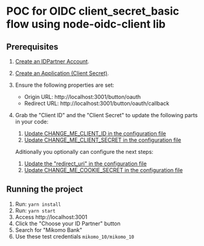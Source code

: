 # POC for OIDC client_secret_basic flow using node-oidc-client lib

## Prerequisites

1. [Create an IDPartner Account](https://console.idpartner.com).
1. [Create an Application (Client Secret)](https://docs.idpartner.com/documentation/relying-party-user-guide/registering-your-app#create-an-application).
1. Ensure the following properties are set:
   - Origin URL: http://localhost:3001/button/oauth
   - Redirect URL: http://localhost:3001/button/oauth/callback
1. Grab the "Client ID" and the "Client Secret" to update the following parts in your code:
   1. [Update CHANGE_ME_CLIENT_ID in the configuration file](./config.json)
   1. [Update CHANGE_ME_CLIENT_SECRET in the configuration file](./config.json)

   Aditionally you optionally can configure the next steps:
   1. [Update the "redirect_uri" in the configuration file](./config.json)
   1. [Update CHANGE_ME_COOKIE_SECRET in the configuration file](./config.json)

## Running the project

1. Run: `yarn install`
1. Run: `yarn start`
1. Access http://localhost:3001
1. Click the "Choose your ID Partner" button
1. Search for "Mikomo Bank"
1. Use these test credentials `mikomo_10/mikomo_10`
